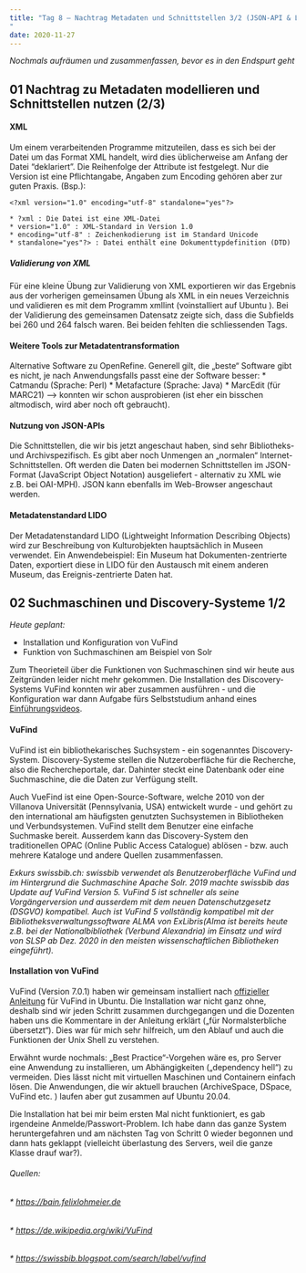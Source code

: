```yaml
---
title: "Tag 8 – Nachtrag Metadaten und Schnittstellen 3/2 (JSON-API & LIDO) & Suchmaschinen und Discovery-Systeme 1/2 (VuFind)
"
date: 2020-11-27
---
```


*Nochmals aufräumen und zusammenfassen, bevor es in den Endspurt geht*

## 01 Nachtrag zu Metadaten modellieren und Schnittstellen nutzen (2/3)

#### XML
Um einem verarbeitenden Programme mitzuteilen, dass es sich bei der Datei um das Format XML handelt, wird dies üblicherweise am Anfang der Datei “deklariert”. Die Reihenfolge der Attribute ist festgelegt. Nur die Version ist eine Pflichtangabe, Angaben zum Encoding gehören aber zur guten Praxis. (Bsp.):

`<?xml version="1.0" encoding="utf-8" standalone="yes"?>`

    * ?xml : Die Datei ist eine XML-Datei
    * version="1.0" : XML-Standard in Version 1.0
    * encoding="utf-8" : Zeichenkodierung ist im Standard Unicode
    * standalone="yes"?> : Datei enthält eine Dokumenttypdefinition (DTD)


##### Validierung von XML
Für eine kleine Übung zur Validierung von XML exportieren wir das Ergebnis aus der vorherigen gemeinsamen Übung als XML in ein neues Verzeichnis und validieren es mit dem Programm xmllint (voinstalliert auf Ubuntu ). Bei der Validierung des gemeinsamen Datensatz zeigte sich, dass die Subfields bei 260 und 264 falsch waren. Bei beiden fehlten die schliessenden Tags.

#### Weitere Tools zur Metadatentransformation
Alternative Software zu OpenRefine. Generell gilt, die „beste“ Software gibt es nicht, je nach Anwendungsfalls passt eine der Software besser:
    * Catmandu (Sprache: Perl)
    * Metafacture (Sprache: Java)
    * MarcEdit (für MARC21) —> konnten wir schon ausprobieren (ist eher ein bisschen altmodisch, wird aber noch oft gebraucht).

#### Nutzung von JSON-APIs
Die Schnittstellen, die wir bis jetzt angeschaut haben, sind sehr Bibliotheks- und Archivspezifisch. Es gibt aber noch Unmengen an „normalen“ Internet-Schnittstellen. Oft werden die Daten bei modernen Schnittstellen im JSON-Format (JavaScript Object Notation) ausgeliefert - alternativ zu XML wie z.B. bei OAI-MPH).  JSON kann ebenfalls im Web-Browser angeschaut werden.

#### Metadatenstandard LIDO
Der Metadatenstandard LIDO (Lightweight Information Describing Objects) wird zur Beschreibung von Kulturobjekten hauptsächlich in  Museen verwendet. Ein Anwendebeispiel: Ein Museum hat Dokumenten-zentrierte Daten, exportiert diese in LIDO für den Austausch mit einem anderen Museum, das Ereignis-zentrierte Daten hat. 


## 02 Suchmaschinen und Discovery-Systeme 1/2

*Heute geplant:*
* Installation und Konfiguration von VuFind
* Funktion von Suchmaschinen am Beispiel von Solr

Zum Theorieteil über die Funktionen von Suchmaschinen sind wir heute aus Zeitgründen leider nicht mehr gekommen. Die Installation des Discovery-Systems VuFind konnten wir aber zusammen ausführen - und die Konfiguration war dann Aufgabe fürs Selbststudium anhand eines [Einführungsvideos](https://www.youtube.com/watch?v=qFbW8u9UQyM&list=PL5_8_wT3JpgE5rv38PwE2ulKlgzBY389y&index=4).

#### VuFind
VuFind ist ein bibliothekarisches Suchsystem - ein sogenanntes Discovery-System. Discovery-Systeme stellen die Nutzeroberfläche für die Recherche, also die Rechercheportale, dar. Dahinter steckt eine Datenbank oder eine Suchmaschine, die die Daten zur Verfügung stellt. 

Auch VueFind ist eine Open-Source-Software, welche 2010 von der Villanova Universität (Pennsylvania, USA) entwickelt wurde - und gehört zu den international am häufigsten genutzten Suchsystemen in Bibliotheken und Verbundsystemen. VuFind stellt dem Benutzer eine einfache Suchmaske bereit. Ausserdem kann das Discovery-System den traditionellen OPAC (Online Public Access Catalogue) ablösen - bzw. auch mehrere Kataloge und andere Quellen zusammenfassen.

*Exkurs swissbib.ch: swissbib verwendet als Benutzeroberfläche VuFind und im Hintergrund die Suchmaschine Apache Solr. 2019 machte swissbib das Update auf VuFind Version 5. VuFind 5 ist schneller als seine Vorgängerversion und ausserdem mit dem neuen Datenschutzgesetz (DSGVO) kompatibel.
Auch ist VuFind 5 vollständig kompatibel mit der Bibliotheksverwaltungssoftware ALMA von ExLibris(Alma ist bereits heute z.B. bei der Nationalbibliothek (Verbund Alexandria) im Einsatz und wird von SLSP ab Dez. 2020 in den meisten wissenschaftlichen Bibliotheken eingeführt).*

#### Installation von VuFind

VuFind (Version 7.0.1) haben wir gemeinsam installiert nach [offizieller Anleitung](https://vufind.org/wiki/installation:ubuntu) für VuFind in Ubuntu.
Die Installation war nicht ganz ohne, deshalb sind wir jeden Schritt zusammen durchgegangen und die Dozenten haben uns die Kommentare in der Anleitung erklärt („für Normalsterbliche übersetzt“). Dies war für mich sehr hilfreich, um den Ablauf und auch die Funktionen der Unix Shell zu verstehen.

Erwähnt wurde nochmals: „Best Practice“-Vorgehen wäre es, pro Server eine Anwendung zu installieren, um Abhängigkeiten („dependency hell“) zu vermeiden. Dies lässt nicht mit virtuellen Maschinen und Containern einfach lösen. Die Anwendungen, die wir aktuell brauchen (ArchiveSpace, DSpace, VuFind etc. ) laufen aber gut zusammen auf Ubuntu 20.04.

Die Installation hat bei mir beim ersten Mal nicht funktioniert, es gab irgendeine Anmelde/Passwort-Problem. Ich habe dann das ganze System heruntergefahren und am nächsten Tag von Schritt 0 wieder begonnen und dann hats geklappt (vielleicht überlastung des Servers, weil die ganze Klasse drauf war?).




###### Quellen:
###### * https://bain.felixlohmeier.de
###### * https://de.wikipedia.org/wiki/VuFind
###### * https://swissbib.blogspot.com/search/label/vufind


